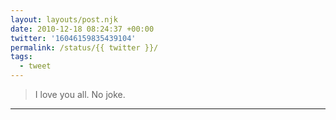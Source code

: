 ```yaml
---
layout: layouts/post.njk
date: 2010-12-18 08:24:37 +00:00
twitter: '16046159835439104'
permalink: /status/{{ twitter }}/
tags: 
  - tweet
---
```


> I love you all. No joke.

---

